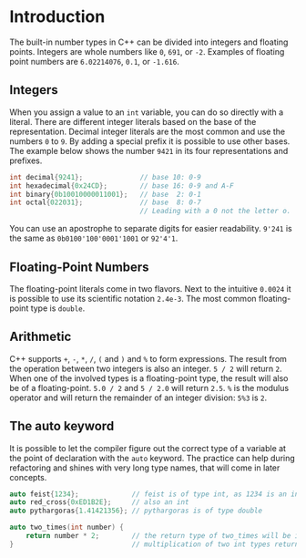 # Introduction
The built-in number types in C++ can be divided into integers and floating points.
Integers are whole numbers like `0`, `691`, or `-2`.
Examples of floating point numbers are `6.02214076`, `0.1`, or `-1.616`.

## Integers
When you assign a value to an `int` variable, you can do so directly with a literal.
There are different integer literals based on the base of the representation.
Decimal integer literals are the most common and use the numbers `0` to `9`.
By adding a special prefix it is possible to use other bases.
The example below shows the number `9421` in its four representations and prefixes.

```cpp
int decimal{9241};              // base 10: 0-9
int hexadecimal{0x24CD};        // base 16: 0-9 and A-F
int binary{0b10010000011001};   // base  2: 0-1
int octal{022031};              // base  8: 0-7
                                // Leading with a 0 not the letter o.
```
You can use an apostrophe to separate digits for easier readability.
`9'241` is the same as `0b0100'100'0001'1001` or `92'4'1`.

## Floating-Point Numbers

The floating-point literals come in two flavors. 
Next to the intuitive `0.0024` it is possible to use its scientific notation `2.4e-3`.
The most common floating-point type is `double`.

## Arithmetic

C++ supports `+`, `-`, `*`, `/`, `(` and `)` and `%` to form expressions.
The result from the operation between two integers is also an integer.
`5 / 2` will return `2`.
When one of the involved types is a floating-point type, the result will also be of a floating-point.
`5.0 / 2` and `5 / 2.0` will return `2.5`.
`%` is the modulus operator and will return the remainder of an integer division: `5%3` is `2`.


## The auto keyword

It is possible to let the compiler figure out the correct type of a variable at the point of declaration with the `auto` keyword.
The practice can help during refactoring and shines with very long type names, that will come in later concepts.

```cpp
auto feist{1234};             // feist is of type int, as 1234 is an integer literal
auto red_cross{0xED1B2E};     // also an int
auto pythargoras{1.41421356}; // pythargoras is of type double

auto two_times(int number) {
    return number * 2;        // the return type of two_times will be int because the 
}                             // multiplication of two int types returns an int type
```

